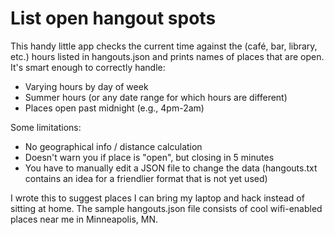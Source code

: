 # List open hangout spots

This handy little app checks the current time against the
(café, bar, library, etc.) hours listed in hangouts.json and
prints names of places that are open. It's smart enough to
correctly handle:

 * Varying hours by day of week
 * Summer hours (or any date range for which hours are
   different)
 * Places open past midnight (e.g., 4pm-2am)

Some limitations:

 * No geographical info / distance calculation
 * Doesn't warn you if place is "open", but closing in 5
   minutes
 * You have to manually edit a JSON file to change the data
   (hangouts.txt contains an idea for a friendlier format
   that is not yet used)

I wrote this to suggest places I can bring my laptop and
hack instead of sitting at home. The sample hangouts.json
file consists of cool wifi-enabled places near me in
Minneapolis, MN.
